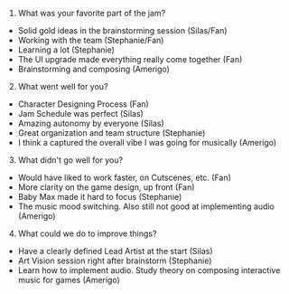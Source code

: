 1. What was your favorite part of the jam?

- Solid gold ideas in the brainstorming session (Silas/Fan)
- Working with the team (Stephanie/Fan)
- Learning a lot (Stephanie)
- The UI upgrade made everything really come together (Fan)
- Brainstorming and composing (Amerigo)

2. What went well for you?

- Character Designing Process (Fan)
- Jam Schedule was perfect (Silas)
- Amazing autonomy by everyone (Silas)
- Great organization and team structure (Stephanie)
- I think a captured the overall vibe I was going for musically (Amerigo)

3. What didn't go well for you?

- Would have liked to work faster, on Cutscenes, etc. (Fan)
- More clarity on the game design, up front (Fan)
- Baby Max made it hard to focus (Stephanie)
- The music mood switching. Also still not good at implementing audio (Amerigo)

4. What could we do to improve things?

- Have a clearly defined Lead Artist at the start (Silas)
- Art Vision session right after brainstorm (Stephanie)
- Learn how to implement audio. Study theory on composing interactive music for games (Amerigo)


